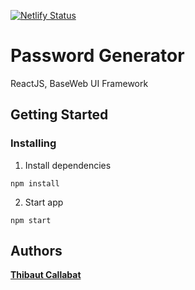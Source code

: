 [![Netlify Status](https://api.netlify.com/api/v1/badges/a3b239f5-f365-464d-a7ad-3d2cc6a920b0/deploy-status)](https://app.netlify.com/sites/tcallabat-password-generator/deploys)

# Password Generator

ReactJS, BaseWeb UI Framework

## Getting Started

### Installing

1. Install dependencies

```
npm install
```

2. Start app

```
npm start
```

## Authors

[**Thibaut Callabat**](https://github.com/tcallabat)
